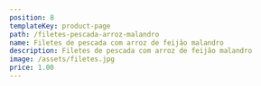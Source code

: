 ```yaml
---
position: 8
templateKey: product-page
path: /filetes-pescada-arroz-malandro
name: Filetes de pescada com arroz de feijão malandro
description: Filetes de pescada com arroz de feijão malandro
image: /assets/filetes.jpg
price: 1.00
---
```


